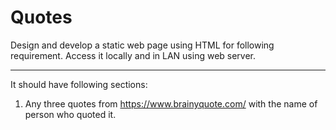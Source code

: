 
# Quotes
Design and develop a static web page using HTML for following requirement. Access it
locally and in LAN using web server.<hr>
It should have following sections:<br>
1. Any three quotes from https://www.brainyquote.com/ with the name of person
who quoted it.
